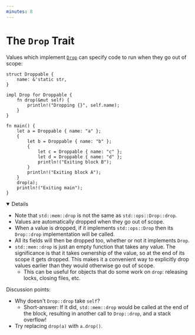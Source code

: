 ```yaml
---
minutes: 8
---
```


# The `Drop` Trait

Values which implement [`Drop`][1] can specify code to run when they go out of
scope:

```rust,editable
struct Droppable {
    name: &'static str,
}

impl Drop for Droppable {
    fn drop(&mut self) {
        println!("Dropping {}", self.name);
    }
}

fn main() {
    let a = Droppable { name: "a" };
    {
        let b = Droppable { name: "b" };
        {
            let c = Droppable { name: "c" };
            let d = Droppable { name: "d" };
            println!("Exiting block B");
        }
        println!("Exiting block A");
    }
    drop(a);
    println!("Exiting main");
}
```

<details open='true'>

- Note that `std::mem::drop` is not the same as `std::ops::Drop::drop`.
- Values are automatically dropped when they go out of scope.
- When a value is dropped, if it implements `std::ops::Drop` then its
  `Drop::drop` implementation will be called.
- All its fields will then be dropped too, whether or not it implements `Drop`.
- `std::mem::drop` is just an empty function that takes any value. The
  significance is that it takes ownership of the value, so at the end of its
  scope it gets dropped. This makes it a convenient way to explicitly drop
  values earlier than they would otherwise go out of scope.
  - This can be useful for objects that do some work on `drop`: releasing locks,
    closing files, etc.

Discussion points:

- Why doesn't `Drop::drop` take `self`?
  - Short-answer: If it did, `std::mem::drop` would be called at the end of the
    block, resulting in another call to `Drop::drop`, and a stack overflow!
- Try replacing `drop(a)` with `a.drop()`.

</details>

[1]: https://doc.rust-lang.org/std/ops/trait.Drop.html
